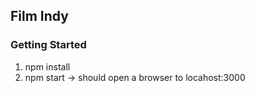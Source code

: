 ## Film Indy 

### Getting Started

1. npm install
2. npm start -> should open a browser to locahost:3000

